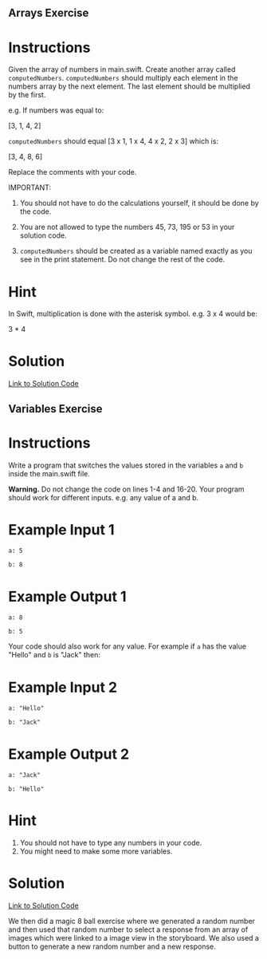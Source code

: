 

## Arrays Exercise

# Instructions

Given the array of numbers in main.swift. Create another array called `computedNumbers`. `computedNumbers` should multiply each element in the numbers array by the next element. The last element should be multiplied by the first.

e.g. If numbers was equal to:

[3, 1, 4, 2]

`computedNumbers` should equal [3 x 1, 1 x 4, 4 x 2, 2 x 3] which is:

[3, 4, 8, 6]

Replace the comments with your code.

IMPORTANT:

1. You should not have to do the calculations yourself, it should be done by the code.

2. You are not allowed to type the numbers 45, 73, 195 or 53 in your solution code.

3. `computedNumbers` should be created as a variable named exactly as you see in the print statement. Do not change the rest of the code.



# Hint

In Swift, multiplication is done with the asterisk symbol. e.g. 3 x 4 would be:

3 * 4



# Solution

[Link to Solution Code](https://gist.github.com/TheMuellenator/812634fa99b17ff62cb747ba869dae29)


## Variables Exercise

# Instructions

Write a program that switches the values stored in the variables `a` and `b` inside the main.swift file. 

**Warning.** Do not change the code on lines 1-4 and 16-20. Your program should work for different inputs. e.g. any value of a and b.

# Example Input 1

```
a: 5
```

```
b: 8
```

# Example Output 1

```
a: 8
```

```
b: 5
```

Your code should also work for any value. For example if `a` has the value "Hello" and `b` is "Jack" then:


# Example Input 2

```
a: "Hello"
```

```
b: "Jack"
```

# Example Output 2

```
a: "Jack"
```

```
b: "Hello"
```

# Hint

1. You should not have to type any numbers in your code. 
2. You might need to make some more variables.



# Solution

[Link to Solution Code](https://gist.github.com/TheMuellenator/69efa8bb847c58c6bc01a82d3f30fd34)



We then did a magic 8 ball exercise where we generated a random number and then used that random number to select a response from an array of images which were linked to a image view in the storyboard.  We also used a button to generate a new random number and a new response.

